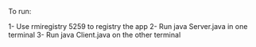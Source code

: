 To run:

1- Use rmiregistry 5259 to registry the app
2- Run java Server.java in one terminal
3- Run java Client.java on the other terminal